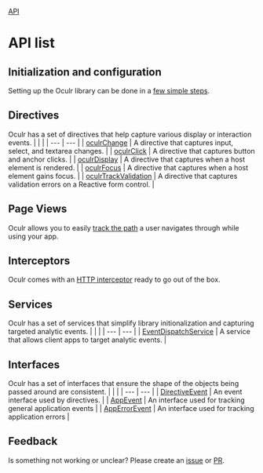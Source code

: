 [API](./README.md)

# API list

## Initialization and configuration

Setting up the Oculr library can be done in a [few simple steps](./init-and-config.md).

## Directives

Oculr has a set of directives that help capture various display or interaction events.
| | |
| --- | --- |
| [oculrChange](./change-directive.md) | A directive that captures input, select, and textarea changes. |
| [oculrClick](./click-directive.md) | A directive that captures button and anchor clicks. |
| [oculrDisplay](./display-directive.md) | A directive that captures when a host element is rendered. |
| [oculrFocus](./focus-directive.md) | A directive that captures when a host element gains focus. |
| [oculrTrackValidation](./track-validation-directive.md) | A directive that captures validation errors on a Reactive form control. |

## Page Views

Oculr allows you to easily [track the path](./page-views.md) a user navigates through while using your app.

## Interceptors

Oculr comes with an [HTTP interceptor](./http-interceptor.md) ready to go out of the box.

## Services

Oculr has a set of services that simplify library initionalization and capturing targeted analytic events.
| | |
| --- | --- |
| [EventDispatchService](./event-dispatch-service.md) | A service that allows client apps to target analytic events. |

## Interfaces

Oculr has a set of interfaces that ensure the shape of the objects being passed around are consistent.
| | |
| --- | --- |
| [DirectiveEvent](./directive-event.md) | An event interface used by directives. |
| [AppEvent](./app-event.md) | An interface used for tracking general application events |
| [AppErrorEvent](./app-error-event.md) | An interface used for tracking application errors |

## Feedback

Is something not working or unclear? Please create an [issue](https://github.com/progressive-insurance/oculr-ngx/issues/new/choose) or [PR](https://github.com/progressive-insurance/oculr-ngx/blob/main/CONTRIBUTING.md).
